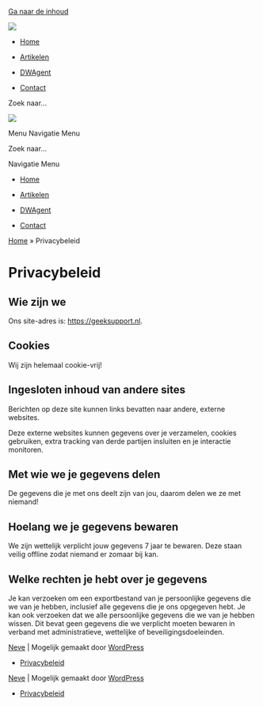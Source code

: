 [Ga naar de inhoud](#content)

[![](https://geeksupport.nl/wp-content/uploads/2021/12/GeekSupport-Logo-web-zwart.png)](https://geeksupport.nl/ "← GeekSupport")

* [Home](https://geeksupport.nl/)
    
* [Artikelen](https://geeksupport.nl/artikelen/)
    
* [DWAgent](https://www.dwservice.net/)
    
* [Contact](https://geeksupport.nl/contact/)
    

[](#)

Zoek naar... 

[![](https://geeksupport.nl/wp-content/uploads/2021/12/GeekSupport-Logo-web-zwart.png)](https://geeksupport.nl/ "← GeekSupport")

Menu Navigatie Menu

[](#)

Zoek naar... 

Navigatie Menu

* [Home](https://geeksupport.nl/)
    
* [Artikelen](https://geeksupport.nl/artikelen/)
    
* [DWAgent](https://www.dwservice.net/)
    
* [Contact](https://geeksupport.nl/contact/)
    

[Home](https://geeksupport.nl/) » Privacybeleid

Privacybeleid
=============

Wie zijn we
-----------

Ons site-adres is: https://geeksupport.nl.

Cookies
-------

Wij zijn helemaal cookie-vrij!

Ingesloten inhoud van andere sites
----------------------------------

Berichten op deze site kunnen links bevatten naar andere, externe websites.

Deze externe websites kunnen gegevens over je verzamelen, cookies gebruiken, extra tracking van derde partijen insluiten en je interactie monitoren.

Met wie we je gegevens delen
----------------------------

De gegevens die je met ons deelt zijn van jou, daarom delen we ze met niemand!

Hoelang we je gegevens bewaren
------------------------------

We zijn wettelijk verplicht jouw gegevens 7 jaar te bewaren. Deze staan veilig offline zodat niemand er zomaar bij kan.

Welke rechten je hebt over je gegevens
--------------------------------------

Je kan verzoeken om een exportbestand van je persoonlijke gegevens die we van je hebben, inclusief alle gegevens die je ons opgegeven hebt. Je kan ook verzoeken dat we alle persoonlijke gegevens die we van je hebben wissen. Dit bevat geen gegevens die we verplicht moeten bewaren in verband met administratieve, wettelijke of beveiligingsdoeleinden.

[Neve](https://themeisle.com/themes/neve/) | Mogelijk gemaakt door [WordPress](http://wordpress.org/)

* [Privacybeleid](https://geeksupport.nl/privacybeleid/)
    

[Neve](https://themeisle.com/themes/neve/) | Mogelijk gemaakt door [WordPress](http://wordpress.org/)

* [Privacybeleid](https://geeksupport.nl/privacybeleid/)
